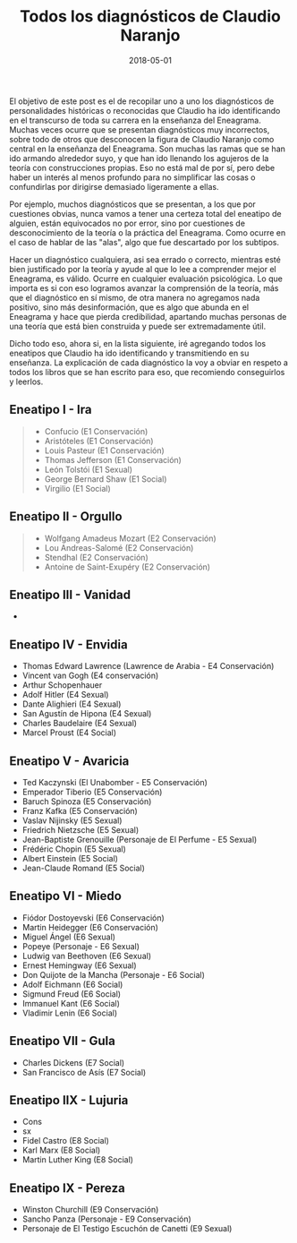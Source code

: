﻿---
title: Todos los diagnósticos de Claudio Naranjo
description: Uno por uno, más de 100 diagnósticos oficiales de personas famosas que ha hecho Claudio a través de los años de enseñanza
date: 2018-05-01
tags:
  - destacado
  - posts
layout: layouts/post.njk
cover: '/img/naranjo-tipos.jpg'
categoria: Diagnósticos
eneatipo: Todos
autor: Emiliano
autorpic: '/img/autor-emi.jpg'
---

El objetivo de este post es el de recopilar uno a uno los diagnósticos de personalidades históricas o reconocidas que Claudio ha ido identificando en el transcurso de toda su carrera en la enseñanza del Eneagrama. Muchas veces ocurre que se presentan diagnósticos muy incorrectos, sobre todo de otros que desconocen la figura de Claudio Naranjo como central en la enseñanza del Eneagrama. Son muchas las ramas que se han ido armando alrededor suyo, y que han ido llenando los agujeros de la teoría con construcciones propias. Eso no está mal de por sí, pero debe haber un interés al menos profundo para no simplificar las cosas o confundirlas por dirigirse demasiado ligeramente a ellas.

Por ejemplo, muchos diagnósticos que se presentan, a los que por cuestiones obvias, nunca vamos a tener una certeza total del eneatipo de alguien, están equivocados no por error, sino por cuestiones de desconocimiento de la teoría o la práctica del Eneagrama. Como ocurre en el caso de hablar de las "alas", algo que fue descartado por los subtipos.

Hacer un diagnóstico cualquiera, asi sea errado o correcto, mientras esté bien justificado por la teoría y ayude al que lo lee a comprender mejor el Eneagrama, es válido. Ocurre en cualquier evaluación psicológica. Lo que importa es si con eso logramos avanzar la comprensión de la teoría, más que el diagnóstico en sí mismo, de otra manera no agregamos nada positivo, sino más desinformación, que es algo que abunda en el Eneagrama y hace que pierda credibilidad, apartando muchas personas de una teoría que está bien construida y puede ser extremadamente útil.

Dicho todo eso, ahora si, en la lista siguiente, iré agregando todos los eneatipos que Claudio ha ido identificando y transmitiendo en su enseñanza. La explicación de cada diagnóstico la voy a obviar en respeto a todos los libros que se han escrito para eso, que recomiendo conseguirlos y leerlos.

## Eneatipo I - Ira

>- Confucio (E1 Conservación)
>- Aristóteles (E1 Conservación)
>- Louis Pasteur (E1 Conservación)
>- Thomas Jefferson (E1 Conservación)
>- León Tolstói (E1 Sexual)
>- George Bernard Shaw (E1 Social)
>- Virgilio (E1 Social)

## Eneatipo II - Orgullo

>- Wolfgang Amadeus Mozart (E2 Conservación)
>- Lou Andreas-Salomé (E2 Conservación)
>- Stendhal (E2 Conservación)
>- Antoine de Saint-Exupéry (E2 Conservación)

## Eneatipo III - Vanidad

- 

## Eneatipo IV - Envidia

- Thomas Edward Lawrence (Lawrence de Arabia - E4 Conservación)
- Vincent van Gogh (E4 conservación)
- Arthur Schopenhauer
- Adolf Hitler (E4 Sexual)
- Dante Alighieri (E4 Sexual)
- San Agustín de Hipona (E4 Sexual)
- Charles Baudelaire (E4 Sexual)
- Marcel Proust (E4 Social)

## Eneatipo V - Avaricia

- Ted Kaczynski (El Unabomber - E5 Conservación)
- Emperador Tiberio (E5 Conservación)
- Baruch Spinoza (E5 Conservación)
- Franz Kafka (E5 Conservación)
- Vaslav Nijinsky (E5 Sexual)
- Friedrich Nietzsche (E5 Sexual)
- Jean-Baptiste Grenouille (Personaje de El Perfume - E5 Sexual)
- Frédéric Chopin (E5 Sexual)
- Albert Einstein (E5 Social)
- Jean-Claude Romand (E5 Social)

## Eneatipo VI - Miedo

- Fiódor Dostoyevski (E6 Conservación)
- Martin Heidegger (E6 Conservación)
- Miguel Ángel (E6 Sexual)
- Popeye (Personaje - E6 Sexual)
- Ludwig van Beethoven (E6 Sexual)
- Ernest Hemingway (E6 Sexual)
- Don Quijote de la Mancha (Personaje - E6 Social)
- Adolf Eichmann (E6 Social)
- Sigmund Freud (E6 Social)
- Immanuel Kant (E6 Social)
- Vladimir Lenin (E6 Social)

## Eneatipo VII - Gula

- Charles Dickens (E7 Social)
- San Francisco de Asís (E7 Social)

## Eneatipo IIX - Lujuria

- Cons
- sx
- Fidel Castro (E8 Social)
- Karl Marx (E8 Social)
- Martin Luther King (E8 Social)

## Eneatipo IX - Pereza

- Winston Churchill (E9 Conservación)
- Sancho Panza (Personaje - E9 Conservación)
- Personaje de El Testigo Escuchón de Canetti (E9 Sexual)


